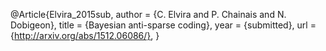 @Article{Elvira_2015sub,
  author       = {C. Elvira and P. Chainais and N. Dobigeon},
  title        = {Bayesian anti-sparse coding},
  year         = {submitted},
  url          = {http://arxiv.org/abs/1512.06086/},
}